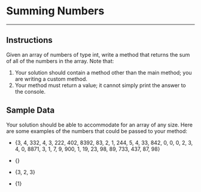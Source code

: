 # Summing Numbers
---

## Instructions

Given an array of numbers of type int, write a method that returns the sum of all of the numbers in the array. Note that:

1. Your solution should contain a method other than the main method; you are writing a custom method.
2. Your method must return a value; it cannot simply print the answer to the console.

## Sample Data

Your solution should be able to accommodate for an array of any size. Here are some examples of the numbers that could be passed to your method:

- {3, 4, 332, 4, 3, 222, 402, 8392, 83, 2, 1, 244, 5, 4, 33, 842, 0, 0, 0, 2, 3, 4, 0, 8871, 3, 1, 7, 9, 900, 1, 19, 23, 98, 89, 733, 437, 87, 98}

- {}

- {3, 2, 3}

- {1}
